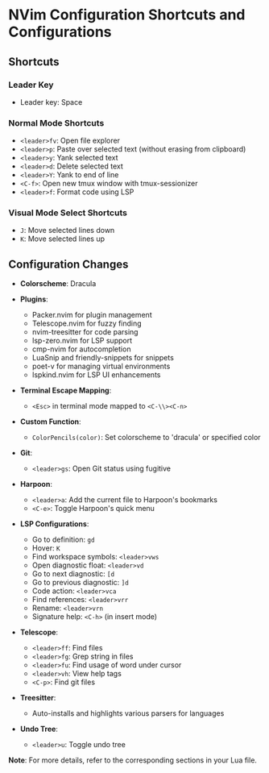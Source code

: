 # NVim Configuration Shortcuts and Configurations

## Shortcuts

### Leader Key

- Leader key: Space

### Normal Mode Shortcuts

- `<leader>fv`: Open file explorer
- `<leader>p`: Paste over selected text (without erasing from clipboard)
- `<leader>y`: Yank selected text
- `<leader>d`: Delete selected text
- `<leader>Y`: Yank to end of line
- `<C-f>`: Open new tmux window with tmux-sessionizer
- `<leader>f`: Format code using LSP

### Visual Mode Select Shortcuts

- `J`: Move selected lines down
- `K`: Move selected lines up

## Configuration Changes

- **Colorscheme**: Dracula
- **Plugins**:
  - Packer.nvim for plugin management
  - Telescope.nvim for fuzzy finding
  - nvim-treesitter for code parsing
  - lsp-zero.nvim for LSP support
  - cmp-nvim for autocompletion
  - LuaSnip and friendly-snippets for snippets
  - poet-v for managing virtual environments
  - lspkind.nvim for LSP UI enhancements

- **Terminal Escape Mapping**:
  - `<Esc>` in terminal mode mapped to `<C-\\><C-n>`

- **Custom Function**:
  - `ColorPencils(color)`: Set colorscheme to 'dracula' or specified color

- **Git**:
  - `<leader>gs`: Open Git status using fugitive

- **Harpoon**:
  - `<leader>a`: Add the current file to Harpoon's bookmarks
  - `<C-e>`: Toggle Harpoon's quick menu

- **LSP Configurations**:
  - Go to definition: `gd`
  - Hover: `K`
  - Find workspace symbols: `<leader>vws`
  - Open diagnostic float: `<leader>vd`
  - Go to next diagnostic: `[d`
  - Go to previous diagnostic: `]d`
  - Code action: `<leader>vca`
  - Find references: `<leader>vrr`
  - Rename: `<leader>vrn`
  - Signature help: `<C-h>` (in insert mode)

- **Telescope**:
  - `<leader>ff`: Find files
  - `<leader>fg`: Grep string in files
  - `<leader>fu`: Find usage of word under cursor
  - `<leader>vh`: View help tags
  - `<C-p>`: Find git files

- **Treesitter**:
  - Auto-installs and highlights various parsers for languages

- **Undo Tree**:
  - `<leader>u`: Toggle undo tree

**Note**: For more details, refer to the corresponding sections in your Lua file.
